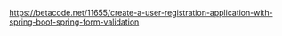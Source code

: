 https://betacode.net/11655/create-a-user-registration-application-with-spring-boot-spring-form-validation